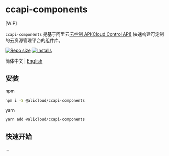 # ccapi-components

[WIP]

`ccapi-components` 是基于阿里云[云控制 API(Cloud Control API)](https://www.aliyun.com/product/developerservices/cloudcontrol) 快速构建可定制的云资源管理平台的组件库。

[![Repo size](https://img.shields.io/github/repo-size/aliyun-cloud-control-api/ccapi-components)](https://github.com/aliyun-cloud-control-api/ccapi-components)
[![Installs](https://img.shields.io/npm/dw/@alicloud/ccapi-components)](https://github.com/aliyun-cloud-control-api/ccapi-components)

简体中文 | [English](./README.en-US.md)


## 安装

npm

```sh
npm i -S @alicloud/ccapi-components
```

yarn

```sh
yarn add @alicloud/ccapi-components
```

## 快速开始

...
